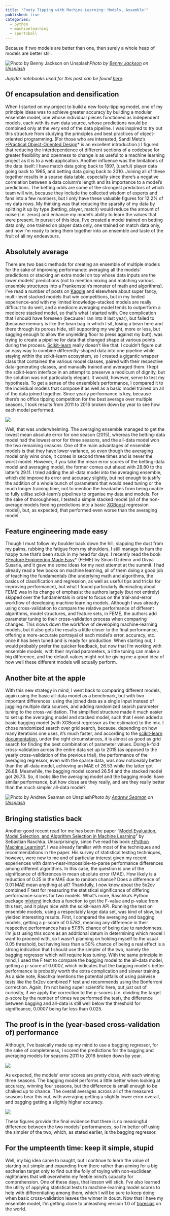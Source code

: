 ```yaml
---
title: "Footy Tipping with Machine Learning: Models, Assemble!"
published: true
categories:
  - python
  - machinelearning
  - sportsball
---
```


Because if two models are better than one, then surely a whole heap of models are better still.

![Photo by [Benny Jackson](https://unsplash.com/@themightymerlin?utm_source=medium&utm_medium=referral) on [Unsplash](https://unsplash.com?utm_source=medium&utm_medium=referral)](https://cdn-images-1.medium.com/max/9012/0*QWeSAA5Ay2QfoeHD)*Photo by [Benny Jackson](https://unsplash.com/@themightymerlin?utm_source=medium&utm_medium=referral) on [Unsplash](https://unsplash.com?utm_source=medium&utm_medium=referral)*

*Jupyter notebooks used for this post can be found [here](https://github.com/cfranklin11/tipresias/tree/master/notebooks).*

## Of encapsulation and densification

When I started on my project to build a new footy-tipping model, one of my principle ideas was to achieve greater accuracy by building a modular ensemble model, one whose individual pieces functioned as independent models, each with its own data source, whose predictions would be combined only at the very end of the data pipeline. I was inspired to try out this structure from studying the principles and best practices of object-oriented programming. (For those who are interested, Sandi Metz’s [*Practical Object-Oriented Design](https://www.poodr.com/)* is an excellent introduction.) I figured that reducing the interdependence of different sections of a codebase for greater flexibility and openness to change is as useful to a machine learning project as it is to a web application. Another influence was the limitations of the data itself: I have match data going back to 1897, (useful) player data going back to 1965, and betting data going back to 2010. Joining all of these together results in a sparse data table, especially since there’s a negative correlation between a data column’s length and its importance to a model’s predictions. The betting odds are some of the strongest predictors of which team will win, because they include the collected wisdom of experts and fans into a few numbers, but I only have these valuable figures for 12.2% of my data rows. My thinking was that reducing the sparsity of my data by splitting it up by type (betting, player, match) would reduce the amount of noise (i.e. zeros) and enhance my model’s ability to learn the values that were present. In pursuit of this idea, I’ve created a model trained on betting data only, one trained on player data only, one trained on match data only, and now I’m ready to bring them together into an ensemble and taste of the fruit of all my endeavours.

## Absolutely average

There are two basic methods for creating an ensemble of multiple models for the sake of improving performance: averaging all the models’ predictions or stacking an extra model on top whose data inputs are the lower models’ predictions (not to mention mixing and matching various ensemble structures into a Frankenstein’s monster of math and algorithms). I’ve read a number of posts on [Kaggle](https://www.kaggle.com/) and elsewhere about super fancy, multi-level stacked models that win competitions, but in my limited experience–and with my limited knowledge–stacked models are really difficult to do well, and a mediocre averaging model tends to outperform a mediocre stacked model, so that’s what I started with. One complication that I should have foreseen (because I ran into it last year), but failed to (because memory is like the bean bag in which I sit, losing a bean here and there through its porous hide, still supporting my weight, more or less, but sagging enough to allow the unyielding floor to press against my butt), was trying to create a pipeline for data that changed shape at various points during the process. [Scikit-learn](https://scikit-learn.org/stable/) really doesn’t like that. I couldn’t figure out an easy way to combine differently-shaped data into one pipeline while staying within the scikit-learn ecosystem, so I created a gigantic wrapper class that contained the various model classes, paired with their respective data-generating classes, and manually trained and averaged them. I kept the scikit-learn interface in an attempt to preserve a modicum of dignity, but the solution was not particularly elegant. It would, however, serve to test my hypothesis. To get a sense of the ensemble’s performance, I compared it to the individual models that compose it as well as a basic model trained on all of the data joined together. Since yearly performance is key, because there’s no office tipping competition for the best average over multiple seasons, I took results from 2011 to 2016 broken down by year to see how each model performed.

![](https://cdn-images-1.medium.com/max/3760/1*YOdSkzQXegNJ97tdyCaFIg.png)

Well, that was underwhelming. The averaging ensemble managed to get the lowest mean absolute error for one season (2015), whereas the betting-data model had the lowest error for three seasons, and the all-data model won the two remaining seasons. One of the main advantages of ensemble models is that they have lower variance, so even though the averaging model only wins once, it comes in second three times and is never the worst model. However, if you take the mean error scores of the betting-data model and averaging model, the former comes out ahead with 28.80 to the latter’s 29.11. I tried adding the all-data model into the averaging ensemble, which did improve its error and accuracy slightly, but not enough to justify the addition of a whole bunch of parameters that would need tuning or the much longer training time, not to mention the headaches from being unable to fully utilise scikit-learn’s pipelines to organise my data and models. For the sake of thoroughness, I tested a simple stacked model (all of the non-average models feeding predictions into a basic [XGBoost](https://xgboost.readthedocs.io/en/latest/index.html) regression model), but, as expected, that performed even worse than the averaging model.

## Feature engineering made easy

Though I must follow my boulder back down the hill, slapping the dust from my palms, rubbing the fatigue from my shoulders, I still manage to hum the happy tune that’s been stuck in my head for days. I recently read the book [*Feature Engineering Made Easy](https://www.packtpub.com/big-data-and-business-intelligence/feature-engineering-made-easy)* (FEME) by Sinan Ozdemir and Divya Susarla, and it gave me some ideas for my next attempt at the summit. I had already read a few books on machine learning, all of them doing a good job of teaching the fundamentals (the underlying math and algorithms, the basics of classification and regression, as well as useful tips and tricks for improving performance), but what I found particularly illuminating about FEME was in its change of emphasis: the authors largely (but not entirely) skipped over the fundamentals in order to focus on the trial-and-error workflow of developing machine learning models. Although I was already using cross-validation to compare the relative performance of different algorithms, model structures, and feature sets, in FEME, the authors add parameter tuning to their cross-validation process when comparing changes. This slows down the workflow of developing machine-learning models, but it also gets the results a little closer to the final performance, offering a more-accurate portrayal of each model’s error, accuracy, etc. once it has been tuned and is ready for production. When starting out, I would probably prefer the quicker feedback, but now that I’m working with ensemble models, with their myriad parameters, a little tuning can make a big difference, and the default values might not be giving me a good idea of how well these different models will actually perform.

## Another bite at the apple

With this new strategy in mind, I went back to comparing different models, again using the basic all-data model as a benchmark, but with two important differences: using the joined data as a single input instead of juggling multiple data sources, and adding randomized search parameter tuning to the cross-validation. The simplified structure made it much easier to set up the averaging model and stacked model, such that I even added a basic bagging model (with XGBoost regressor as the estimator) to the mix. I chose randomized search over grid search, because, depending on how many iterations one uses, it’s much faster, and according to the [scikit-learn documentation](https://scikit-learn.org/stable/auto_examples/model_selection/plot_randomized_search.html#sphx-glr-auto-examples-model-selection-plot-randomized-search-py), under the right circumstances, it is almost as good as grid search for finding the best combination of parameter values. Doing k-fold cross-validation across the entire data set up to 2015 (as opposed to the yearly cross-validation of the previous trial), the performance of the averaging regressor, even with the sparse data, was now noticeably better than the all-data model, achieving an MAE of 26.53 while the latter got 26.88. Meanwhile, the bagging model scored 26.54 and the stacked model got 26.73. So, it looks like the averaging model and the bagging model have similar performance, but how close are they really, and are they really better than the much simpler all-data model?

![Photo by [Andrew Seaman](https://unsplash.com/@amseaman?utm_source=medium&utm_medium=referral) on [Unsplash](https://unsplash.com?utm_source=medium&utm_medium=referral)](https://cdn-images-1.medium.com/max/12000/0*TOLsxipMTCcGZotv)*Photo by [Andrew Seaman](https://unsplash.com/@amseaman?utm_source=medium&utm_medium=referral) on [Unsplash](https://unsplash.com?utm_source=medium&utm_medium=referral)*

## Bringing statistics back

Another good recent read for me has been the paper “[Model Evaluation, Model Selection, and Algorithm Selection in Machine Learning](https://arxiv.org/abs/1811.12808)” by Sebastian Raschka. Unsurprisingly, since I’ve read his book [*Python Machine Learning](https://www.packtpub.com/big-data-and-business-intelligence/python-machine-learning-second-edition)*, I was already familiar with most of the techniques and recommendations in the paper. His survey of statistical testing techniques, however, were new to me and of particular interest given my recent experiences with damn-near-impossible-to-parse performance differences among different algorithms. In this case, the question is one of the significance of differences in mean absolute error (MAE). How likely is a reduction of 0.25 in the MAE due to random chance? Does a difference of 0.01 MAE mean anything at all? Thankfully, I now know about the 5x2cv combined F test for measuring the statistical significance of differing performance scores for two models. What’s more, Raschka’s Python package [mlxtend](http://rasbt.github.io/mlxtend/) includes a function to get the F-value and p-value from this test, and it plays nice with the scikit-learn API. Running the test on ensemble models, using a respectably large data set, was kind of slow, but yielded interesting results. First, I compared the averaging and bagging models, getting a p-score of 0.5782, meaning any difference in their respective performances has a 57.8% chance of being due to randomness. I’m just using this score as an additional datum in determining which model I want to proceed with, so I wasn’t planning on holding myself to the usual 0.05 threshold, but having less than a 50% chance of being a real effect is a strong indication that I should use the simpler of the two, namely the bagging regressor which will require less tuning. With the same principle in mind, I used the F test to compare the bagging model to the all-data model, getting a p-score of 0.0007, which indicates that the bagging model’s better performance is probably worth the extra complication and slower training. As a side note, Raschka mentions the potential pitfalls of using pairwise tests like the 5x2cv combined F test and recommends using the Bonferroni correction. Again, I’m not being super scientific here, but just out of curiosity, if we apply the correction to the p-scores (i.e. dividing the target p-score by the number of times we performed the test), the difference between bagging and all-data is still well below the threshold for significance, 0.0007 being far less than 0.025.

## The proof is in the (year-based cross-validation of) performance

Although, I’ve basically made up my mind to use a bagging regressor, for the sake of completeness, I scored the predictions for the bagging and averaging models for seasons 2011 to 2016 broken down by year.

![](https://cdn-images-1.medium.com/max/3776/1*3ihZu28G1X2QxVc9kunvbg.png)

As expected, the models’ error scores are pretty close, with each winning three seasons. The bagging model performs a little better when looking at accuracy, winning four seasons, but the difference is small enough to be chalked up to chance. The overall averages across all of the measured seasons bear this out, with averaging getting a slightly lower error overall, and bagging getting a slightly higher accuracy.

![](https://cdn-images-1.medium.com/max/2000/0*ixmH6wnhlhEq54iV)

These figures provide the final evidence that there is no meaningful difference between the two models’ performances, so I’m better off using the simpler of the two, which, as stated earlier, is the bagging regressor.

## For the umpteenth time: keep it simple, stupid

Well, my big idea came to naught, but I continue to learn the value of starting out simple and expanding from there rather than aiming for a big escherian target only to find out the folly of toying with non-euclidean nightmares that will overwhelm my feeble mind’s capacity for comprehension. One of these days, that lesson will stick. I’ve also learned the utility of applying statistical tests to machine-learning model scores to help with differentiating among them, which I will be sure to keep doing when basic cross-validation leaves the winner in doubt. Now that I have my ensemble model, I’m getting close to unleashing version 1.0 of [tipresias](https://github.com/cfranklin11/tipresias) on the world.
